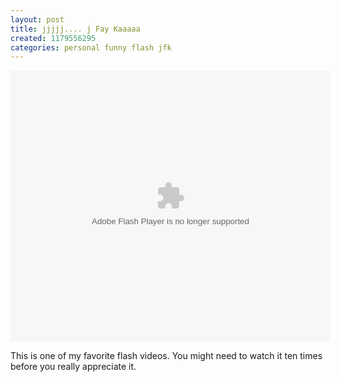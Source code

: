 ```yaml
---
layout: post
title: jjjjj.... j Fay Kaaaaa
created: 1179556295
categories: personal funny flash jfk
---
```

<object width="512" height="434"><param name="allowFullScreen" value="true" /><param name="movie" value="http://www.superdeluxe.com/static/swf/noshare_vidplayer.swf?v=1.9" /><param name="FlashVars" value="id=D81F2344BF5AC7BB72C32624E72B3CFF0DFFC49A6FCD178D" /><embed src="http://www.superdeluxe.com/static/swf/share_vidplayer.swf" FlashVars="id=D81F2344BF5AC7BB72C32624E72B3CFF0DFFC49A6FCD178D" type="application/x-shockwave-flash" width="512" height="434" allowFullScreen="true" ></embed></object>

This is one of my favorite flash videos. You might need to watch it ten times
before you really appreciate it.

